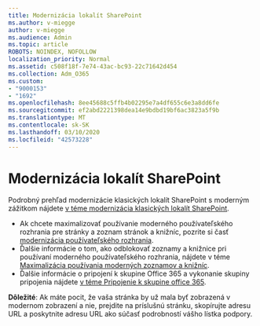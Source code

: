 ```yaml
---
title: Modernizácia lokalít SharePoint
ms.author: v-miegge
author: v-miegge
ms.audience: Admin
ms.topic: article
ROBOTS: NOINDEX, NOFOLLOW
localization_priority: Normal
ms.assetid: c508f18f-7e74-43ac-bc93-22c71642d454
ms.collection: Adm_O365
ms.custom:
- "9000153"
- "1692"
ms.openlocfilehash: 8ee45688c5ffb4b02295e7a4df655c6e3a8dd6fe
ms.sourcegitcommit: ef2abd2221398dea14e9bdbd19bf6ac3823a5f9b
ms.translationtype: MT
ms.contentlocale: sk-SK
ms.lasthandoff: 03/10/2020
ms.locfileid: "42573228"
---
```

# <a name="modernize-your-sharepoint-sites"></a>Modernizácia lokalít SharePoint

Podrobný prehľad modernizácie klasických lokalít SharePoint s moderným zážitkom nájdete [v téme modernizácia klasických lokalít SharePoint](https://docs.microsoft.com/sharepoint/dev/transform/modernize-classic-sites).

* Ak chcete maximalizovať používanie moderného používateľského rozhrania pre stránky a zoznam stránok a knižníc, pozrite si časť [modernizácia používateľského rozhrania](https://docs.microsoft.com/sharepoint/dev/transform/modernize-userinterface).
* Ďalšie informácie o tom, ako odblokovať zoznamy a knižnice pri používaní moderného používateľského rozhrania, nájdete v téme [Maximalizácia používania moderných zoznamov a knižníc](https://docs.microsoft.com/sharepoint/dev/transform/modernize-userinterface-lists-and-libraries).
* Ďalšie informácie o pripojení k skupine Office 365 a vykonanie skupiny pripojenia nájdete [v téme Pripojenie k skupine office 365](https://docs.microsoft.com/sharepoint/dev/transform/modernize-connect-to-office365-group).

**Dôležité**: Ak máte pocit, že vaša stránka by už mala byť zobrazená v modernom zobrazení a nie, prejdite na príslušnú stránku, skopírujte adresu URL a poskytnite adresu URL ako súčasť podrobností vášho lístka podpory.
